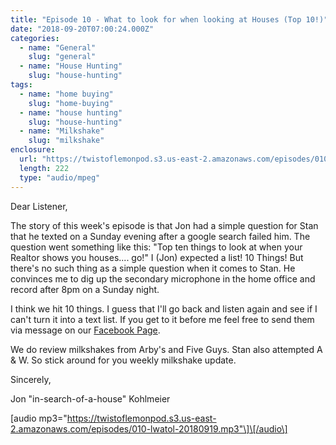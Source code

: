 ```yaml
---
title: "Episode 10 - What to look for when looking at Houses (Top 10!)"
date: "2018-09-20T07:00:24.000Z"
categories:
  - name: "General"
    slug: "general"
  - name: "House Hunting"
    slug: "house-hunting"
tags:
  - name: "home buying"
    slug: "home-buying"
  - name: "house hunting"
    slug: "house-hunting"
  - name: "Milkshake"
    slug: "milkshake"
enclosure:
  url: "https://twistoflemonpod.s3.us-east-2.amazonaws.com/episodes/010-lwatol-20180919.mp3"
  length: 222
  type: "audio/mpeg"
---
```


Dear Listener,

The story of this week's episode is that Jon had a simple question for Stan that he texted on a Sunday evening after a google search failed him. The question went something like this: "Top ten things to look at when your Realtor shows you houses.... go!" I (Jon) expected a list! 10 Things! But there's no such thing as a simple question when it comes to Stan. He convinces me to dig up the secondary microphone in the home office and record after 8pm on a Sunday night.

I think we hit 10 things. I guess that I'll go back and listen again and see if I can't turn it into a text list. If you get to it before me feel free to send them via message on our [Facebook Page](https://facebook.com/twistoflemonpod).

We do review milkshakes from Arby's and Five Guys. Stan also attempted A & W. So stick around for you weekly milkshake update.

Sincerely,

Jon "in-search-of-a-house" Kohlmeier

\[audio mp3="https://twistoflemonpod.s3.us-east-2.amazonaws.com/episodes/010-lwatol-20180919.mp3"\]\[/audio\]
